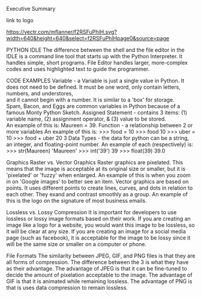 Executive Summary

link to logo

https://vectr.com/mflanner/f2RSFuPhlH.svg?width=640&height=640&select=f2RSFuPhlHpage0&source=page


PYTHON IDLE
The difference between the shell and the file editor in the IDLE is a command line tool that starts up with the Python Interpreter.  It handles simple, short programs.  File Editor handles larger, more-complex codes and uses highlighted text to guide the programmer.  

CODE EXAMPLES
Variable - a Variable is just a single value in Python.  It does not need to be defined.  It must be one word, only contain letters, numbers, and understores,        
    and it cannot begin with a number. It is similar to a 'box' for storage.  
    Spam, Bacon, and Eggs are common variables in Python because of a famous Monty Python Sketch. 
Assigned Statement - contains 3 items: (1) variable name, (2) assignment operator, & (3) value to be stored.  
    An example of this is: Maureen = 39. 
Function - a relationship between 2 or more variables
    An example of this is: 
      >>> food = 10
      >>> food
      10
      >>> uber = 10
      >>> food + uber 
      20
3 Data Types - the data for python can be a string, an integer, and floating-point number.
    An example of each (respectively) is:
      >>> str(Maureen)
      'Maureen'
      >>> int('39')
      39
      >>> float(39)
      39.0


Graphics
Raster vs. Vector Graphics
Raster graphics are pixelated.  This means that the image is acceptable at its original size or smaller, but it is 'pixelated' or 'fuzzy' when enlarged.  An example of this is when you zoom in on 'Google images' to better see an item. 
Vector graphics are based on points.  It uses different points to create lines, curves, and dots in relation to each other.  They exand and contrast smoothly as a group.   An example of this is the logo on the signature of most business emails. 

Lossless vs. Lossy Compression
It is important for developers to use lossless or lossy image formats based on their work.  If you are creating an image like a logo for a website, you would want this image to be lossless, so it will be clear at any size.  If you are creating an image for a social media page (such as facebook), it is acceptable for the image to be lossy since it will be the same size or smaller on a computer or phone.  

File Formats
The similarity between JPEG, GIF, and PNG files is that they are all forms of compression.  The difference between the 3 is what they have as their advantage.  The advantage of JPEG is that it can be fine-tuned to decide the amount of pixelation acceptable to the image.  The advantage of GIF is that it is animated while remaining lossless.  The advantage of PNG is that is uses data compression to remain lossless. 
